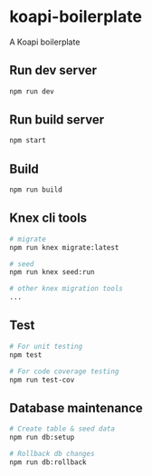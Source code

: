 # koapi-boilerplate
A Koapi boilerplate

## Run dev server

```bash
npm run dev
```

## Run build server
```bash
npm start
```

## Build
```bash
npm run build
```

## Knex cli tools
```bash
# migrate
npm run knex migrate:latest

# seed
npm run knex seed:run

# other knex migration tools
...
```

## Test

```bash
# For unit testing
npm test

# For code coverage testing
npm run test-cov
```

## Database maintenance
```bash
# Create table & seed data
npm run db:setup

# Rollback db changes
npm run db:rollback
```
